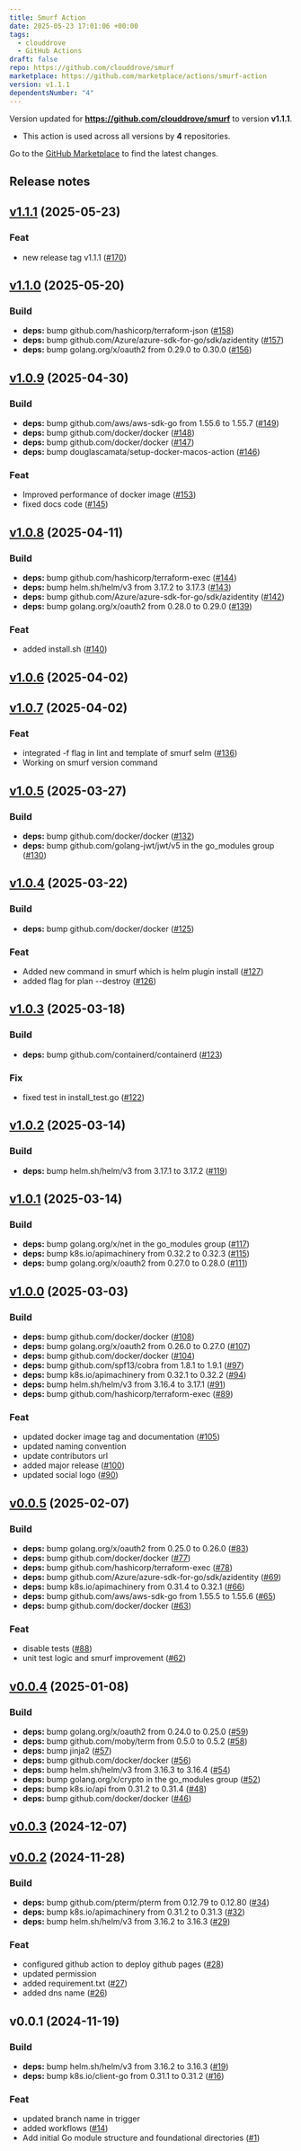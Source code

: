 ```yaml
---
title: Smurf Action
date: 2025-05-23 17:01:06 +00:00
tags:
  - clouddrove
  - GitHub Actions
draft: false
repo: https://github.com/clouddrove/smurf
marketplace: https://github.com/marketplace/actions/smurf-action
version: v1.1.1
dependentsNumber: "4"
---
```



Version updated for **https://github.com/clouddrove/smurf** to version **v1.1.1**.
- This action is used across all versions by **4** repositories.

Go to the [GitHub Marketplace](https://github.com/marketplace/actions/smurf-action) to find the latest changes.

## Release notes


<a name="v1.1.1"></a>
## [v1.1.1](https://github.com/clouddrove/smurf/compare/v1.1.0...v1.1.1) (2025-05-23)

### Feat

* new release tag v1.1.1 ([#170](https://github.com/clouddrove/smurf/issues/170))


<a name="v1.1.0"></a>
## [v1.1.0](https://github.com/clouddrove/smurf/compare/v1.0.9...v1.1.0) (2025-05-20)

### Build

* **deps:** bump github.com/hashicorp/terraform-json ([#158](https://github.com/clouddrove/smurf/issues/158))
* **deps:** bump github.com/Azure/azure-sdk-for-go/sdk/azidentity ([#157](https://github.com/clouddrove/smurf/issues/157))
* **deps:** bump golang.org/x/oauth2 from 0.29.0 to 0.30.0 ([#156](https://github.com/clouddrove/smurf/issues/156))


<a name="v1.0.9"></a>
## [v1.0.9](https://github.com/clouddrove/smurf/compare/v1.0.8...v1.0.9) (2025-04-30)

### Build

* **deps:** bump github.com/aws/aws-sdk-go from 1.55.6 to 1.55.7 ([#149](https://github.com/clouddrove/smurf/issues/149))
* **deps:** bump github.com/docker/docker ([#148](https://github.com/clouddrove/smurf/issues/148))
* **deps:** bump github.com/docker/docker ([#147](https://github.com/clouddrove/smurf/issues/147))
* **deps:** bump douglascamata/setup-docker-macos-action ([#146](https://github.com/clouddrove/smurf/issues/146))

### Feat

* Improved performance of docker image ([#153](https://github.com/clouddrove/smurf/issues/153))
* fixed docs code ([#145](https://github.com/clouddrove/smurf/issues/145))


<a name="v1.0.8"></a>
## [v1.0.8](https://github.com/clouddrove/smurf/compare/v1.0.6...v1.0.8) (2025-04-11)

### Build

* **deps:** bump github.com/hashicorp/terraform-exec ([#144](https://github.com/clouddrove/smurf/issues/144))
* **deps:** bump helm.sh/helm/v3 from 3.17.2 to 3.17.3 ([#143](https://github.com/clouddrove/smurf/issues/143))
* **deps:** bump github.com/Azure/azure-sdk-for-go/sdk/azidentity ([#142](https://github.com/clouddrove/smurf/issues/142))
* **deps:** bump golang.org/x/oauth2 from 0.28.0 to 0.29.0 ([#139](https://github.com/clouddrove/smurf/issues/139))

### Feat

* added install.sh ([#140](https://github.com/clouddrove/smurf/issues/140))


<a name="v1.0.6"></a>
## [v1.0.6](https://github.com/clouddrove/smurf/compare/v1.0.7...v1.0.6) (2025-04-02)


<a name="v1.0.7"></a>
## [v1.0.7](https://github.com/clouddrove/smurf/compare/v1.0.5...v1.0.7) (2025-04-02)

### Feat

* integrated -f flag in lint and template of smurf selm ([#136](https://github.com/clouddrove/smurf/issues/136))
* Working on smurf version command


<a name="v1.0.5"></a>
## [v1.0.5](https://github.com/clouddrove/smurf/compare/v1.0.4...v1.0.5) (2025-03-27)

### Build

* **deps:** bump github.com/docker/docker ([#132](https://github.com/clouddrove/smurf/issues/132))
* **deps:** bump github.com/golang-jwt/jwt/v5 in the go_modules group ([#130](https://github.com/clouddrove/smurf/issues/130))


<a name="v1.0.4"></a>
## [v1.0.4](https://github.com/clouddrove/smurf/compare/v1.0.3...v1.0.4) (2025-03-22)

### Build

* **deps:** bump github.com/docker/docker ([#125](https://github.com/clouddrove/smurf/issues/125))

### Feat

* Added new command in smurf which is helm plugin install ([#127](https://github.com/clouddrove/smurf/issues/127))
* added flag for plan --destroy ([#126](https://github.com/clouddrove/smurf/issues/126))


<a name="v1.0.3"></a>
## [v1.0.3](https://github.com/clouddrove/smurf/compare/v1.0.2...v1.0.3) (2025-03-18)

### Build

* **deps:** bump github.com/containerd/containerd ([#123](https://github.com/clouddrove/smurf/issues/123))

### Fix

* fixed test in install_test.go ([#122](https://github.com/clouddrove/smurf/issues/122))


<a name="v1.0.2"></a>
## [v1.0.2](https://github.com/clouddrove/smurf/compare/v1.0.1...v1.0.2) (2025-03-14)

### Build

* **deps:** bump helm.sh/helm/v3 from 3.17.1 to 3.17.2 ([#119](https://github.com/clouddrove/smurf/issues/119))


<a name="v1.0.1"></a>
## [v1.0.1](https://github.com/clouddrove/smurf/compare/v1.0.0...v1.0.1) (2025-03-14)

### Build

* **deps:** bump golang.org/x/net in the go_modules group ([#117](https://github.com/clouddrove/smurf/issues/117))
* **deps:** bump k8s.io/apimachinery from 0.32.2 to 0.32.3 ([#115](https://github.com/clouddrove/smurf/issues/115))
* **deps:** bump golang.org/x/oauth2 from 0.27.0 to 0.28.0 ([#111](https://github.com/clouddrove/smurf/issues/111))


<a name="v1.0.0"></a>
## [v1.0.0](https://github.com/clouddrove/smurf/compare/v0.0.5...v1.0.0) (2025-03-03)

### Build

* **deps:** bump github.com/docker/docker ([#108](https://github.com/clouddrove/smurf/issues/108))
* **deps:** bump golang.org/x/oauth2 from 0.26.0 to 0.27.0 ([#107](https://github.com/clouddrove/smurf/issues/107))
* **deps:** bump github.com/docker/docker ([#104](https://github.com/clouddrove/smurf/issues/104))
* **deps:** bump github.com/spf13/cobra from 1.8.1 to 1.9.1 ([#97](https://github.com/clouddrove/smurf/issues/97))
* **deps:** bump k8s.io/apimachinery from 0.32.1 to 0.32.2 ([#94](https://github.com/clouddrove/smurf/issues/94))
* **deps:** bump helm.sh/helm/v3 from 3.16.4 to 3.17.1 ([#91](https://github.com/clouddrove/smurf/issues/91))
* **deps:** bump github.com/hashicorp/terraform-exec ([#89](https://github.com/clouddrove/smurf/issues/89))

### Feat

* updated docker image tag and documentation ([#105](https://github.com/clouddrove/smurf/issues/105))
* updated naming convention
* update contributors url
* added major release ([#100](https://github.com/clouddrove/smurf/issues/100))
* updated social logo ([#90](https://github.com/clouddrove/smurf/issues/90))


<a name="v0.0.5"></a>
## [v0.0.5](https://github.com/clouddrove/smurf/compare/v0.0.4...v0.0.5) (2025-02-07)

### Build

* **deps:** bump golang.org/x/oauth2 from 0.25.0 to 0.26.0 ([#83](https://github.com/clouddrove/smurf/issues/83))
* **deps:** bump github.com/docker/docker ([#77](https://github.com/clouddrove/smurf/issues/77))
* **deps:** bump github.com/hashicorp/terraform-exec ([#78](https://github.com/clouddrove/smurf/issues/78))
* **deps:** bump github.com/Azure/azure-sdk-for-go/sdk/azidentity ([#69](https://github.com/clouddrove/smurf/issues/69))
* **deps:** bump k8s.io/apimachinery from 0.31.4 to 0.32.1 ([#66](https://github.com/clouddrove/smurf/issues/66))
* **deps:** bump github.com/aws/aws-sdk-go from 1.55.5 to 1.55.6 ([#65](https://github.com/clouddrove/smurf/issues/65))
* **deps:** bump github.com/docker/docker ([#63](https://github.com/clouddrove/smurf/issues/63))

### Feat

* disable tests ([#88](https://github.com/clouddrove/smurf/issues/88))
* unit test logic and smurf improvement ([#62](https://github.com/clouddrove/smurf/issues/62))


<a name="v0.0.4"></a>
## [v0.0.4](https://github.com/clouddrove/smurf/compare/v0.0.3...v0.0.4) (2025-01-08)

### Build

* **deps:** bump golang.org/x/oauth2 from 0.24.0 to 0.25.0 ([#59](https://github.com/clouddrove/smurf/issues/59))
* **deps:** bump github.com/moby/term from 0.5.0 to 0.5.2 ([#58](https://github.com/clouddrove/smurf/issues/58))
* **deps:** bump jinja2 ([#57](https://github.com/clouddrove/smurf/issues/57))
* **deps:** bump github.com/docker/docker ([#56](https://github.com/clouddrove/smurf/issues/56))
* **deps:** bump helm.sh/helm/v3 from 3.16.3 to 3.16.4 ([#54](https://github.com/clouddrove/smurf/issues/54))
* **deps:** bump golang.org/x/crypto in the go_modules group ([#52](https://github.com/clouddrove/smurf/issues/52))
* **deps:** bump k8s.io/api from 0.31.2 to 0.31.4 ([#48](https://github.com/clouddrove/smurf/issues/48))
* **deps:** bump github.com/docker/docker ([#46](https://github.com/clouddrove/smurf/issues/46))


<a name="v0.0.3"></a>
## [v0.0.3](https://github.com/clouddrove/smurf/compare/v0.0.2...v0.0.3) (2024-12-07)


<a name="v0.0.2"></a>
## [v0.0.2](https://github.com/clouddrove/smurf/compare/v0.0.1...v0.0.2) (2024-11-28)

### Build

* **deps:** bump github.com/pterm/pterm from 0.12.79 to 0.12.80 ([#34](https://github.com/clouddrove/smurf/issues/34))
* **deps:** bump k8s.io/apimachinery from 0.31.2 to 0.31.3 ([#32](https://github.com/clouddrove/smurf/issues/32))
* **deps:** bump helm.sh/helm/v3 from 3.16.2 to 3.16.3 ([#29](https://github.com/clouddrove/smurf/issues/29))

### Feat

* configured github action to deploy github pages ([#28](https://github.com/clouddrove/smurf/issues/28))
* updated permission
* added requirement.txt ([#27](https://github.com/clouddrove/smurf/issues/27))
* added dns name ([#26](https://github.com/clouddrove/smurf/issues/26))


<a name="v0.0.1"></a>
## v0.0.1 (2024-11-19)

### Build

* **deps:** bump helm.sh/helm/v3 from 3.16.2 to 3.16.3 ([#19](https://github.com/clouddrove/smurf/issues/19))
* **deps:** bump k8s.io/client-go from 0.31.1 to 0.31.2 ([#16](https://github.com/clouddrove/smurf/issues/16))

### Feat

* updated branch name in trigger
* added workflows ([#14](https://github.com/clouddrove/smurf/issues/14))
* Add initial Go module structure and foundational directories ([#1](https://github.com/clouddrove/smurf/issues/1))


